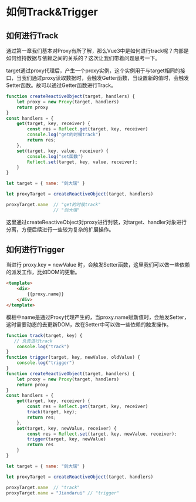 # 如何Track&Trigger

## 如何进行Track

通过第一章我们基本对Proxy有所了解，那么Vue3中是如何进行track呢？内部是如何维持数据与依赖之间的关系的？这次让我们带着问题思考一下。

target通过proxy代理后，产生一个proxy实例，这个实例用于与target相同的接口，当我们通过proxy读取数据时，会触发Getter函数，当设置新的值时，会触发Setter函数。故可以通过Getter函数进行Track。

```javascript
function createReactiveObject(target, handlers) {
	let proxy = new Proxy(target, handlers)
	return proxy
}
const handlers = { 
	get(target, key, receiver) {
		const res = Reflect.get(target, key, receiver)
		console.log("get的时候track")
		return res;
	},
    set(target, key, value, receiver) {
        console.log("set函数")
        Reflect.set(target, key, value, receiver);
	}
}

let target = { name: "剑大瑞" }

let proxyTarget = createReactiveObject(target, handlers)

proxyTarget.name  // "get的时候track"
 				  // "剑大瑞"
```

这里通过createReactiveObject对proxy进行封装，对target、handler对象进行分离，方便后续进行一些较为复杂的扩展操作。

## 如何进行Trigger

当进行 proxy.key = newValue 时，会触发Setter函数，这里我们可以做一些依赖的派发工作，比如DOM的更新。

```html	
<template>
	<div>
    	{{proxy.name}}
	</div>
</template>
```

模板中name是通过Proxy代理产生的，当proxy.name赋新值时，会触发Setter，这时需要动态的去更新DOM，故在Setter中可以做一些依赖的触发操作。

```javascript
function track(target, key) {
   // 负责进行track
    console.log("track")
}
function trigger(target, key, newValue, oldValue) {
    console.log("trigger")
}
function createReactiveObject(target, handlers) {
	let proxy = new Proxy(target, handlers)
	return proxy
}
const handlers = { 
	get(target, key, receiver) {
		const res = Reflect.get(target, key, receiver)
		track(target, key);
		return res;
	},
    set(target, key, newValue, receiver) {
        const res = Reflect.set(target, key, newValue, receiver);
        trigger(target, key, newValue)
        return res
	}
}

let target = { name: "剑大瑞" }

let proxyTarget = createReactiveObject(target, handlers)

proxyTarget.name  // "track"
proxyTarget.name = "Jiandarui" // "trigger"
```




